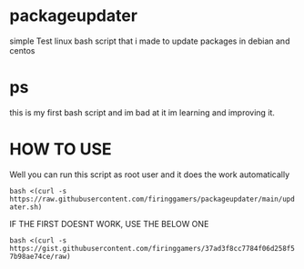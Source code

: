 # packageupdater
simple Test linux bash script that i made to update packages in debian and centos 

# ps 
this is my first bash script and im bad at it im learning and improving it.

# HOW TO USE 
Well you can run this script as root user and it does the work automatically


```bash <(curl -s https://raw.githubusercontent.com/firinggamers/packageupdater/main/updater.sh)```

IF THE FIRST DOESNT WORK, USE THE BELOW ONE

```bash <(curl -s https://gist.githubusercontent.com/firinggamers/37ad3f8cc7784f06d258f57b98ae74ce/raw)```
